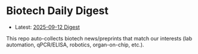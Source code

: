 # Biotech Daily Digest

- Latest: [2025-09-12 Digest](digest/2025-09-12.md)

This repo auto-collects biotech news/preprints that match our interests (lab automation, qPCR/ELISA, robotics, organ-on-chip, etc.).
